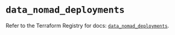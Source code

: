 # `data_nomad_deployments`

Refer to the Terraform Registry for docs: [`data_nomad_deployments`](https://registry.terraform.io/providers/hashicorp/nomad/2.2.0/docs/data-sources/deployments).
